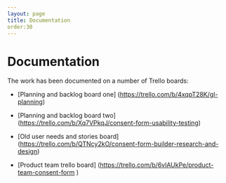 ```yaml
---
layout: page
title: Documentation
order:30
---
```



# Documentation

The work has been documented on a number of Trello boards:

- [Planning and backlog board one] 
(https://trello.com/b/4xqpT28K/gl-planning)

- [Planning and backlog board two] (https://trello.com/b/Xq7VPkqJ/consent-form-usability-testing)

- [Old user needs and stories board]
(https://trello.com/b/QTNcy2kO/consent-form-builder-research-and-design)

- [Product team trello board]
(https://trello.com/b/6vlAUkPe/product-team-consent-form )
